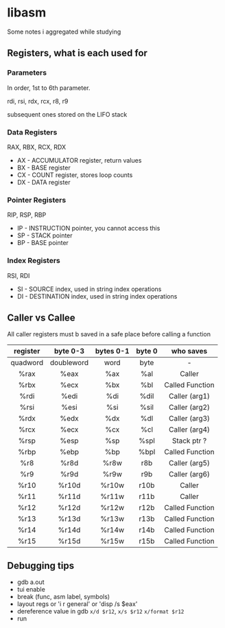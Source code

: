 # libasm

Some notes i aggregated while studying

## Registers, what is each used for

### Parameters
In order, 1st to 6th parameter.

rdi, rsi, rdx, rcx, r8, r9

subsequent ones stored on the LIFO stack

### Data Registers

RAX, RBX, RCX, RDX

- AX - ACCUMULATOR register, return values
- BX - BASE register
- CX - COUNT register, stores loop counts
- DX - DATA register

### Pointer Registers

RIP, RSP, RBP

- IP - INSTRUCTION pointer, you cannot access this
- SP - STACK pointer
- BP - BASE pointer

### Index Registers

RSI, RDI

- SI - SOURCE index, used in string index operations
- DI - DESTINATION index, used in string index operations

## Caller vs Callee

All caller registers must b saved in a safe place before calling a function


| register | byte 0-3  | bytes 0-1 | byte 0 | who saves       |
| :------: | :-------: | :-------: | :----: | :-------------: |
| quadword | doubleword| word      | byte   | -               |
| %rax     | %eax      | %ax       | %al    | Caller          |
| %rbx     | %ecx      | %bx       | %bl    | Called Function |
| %rdi     | %edi      | %di       | %dil   | Caller (arg1)   |
| %rsi     | %esi      | %si       | %sil   | Caller (arg2)   |
| %rdx     | %edx      | %dx       | %dl    | Caller (arg3)   |
| %rcx     | %ecx      | %cx       | %cl    | Caller (arg4)   |
| %rsp     | %esp      | %sp       | %spl   | Stack ptr ?     |
| %rbp     | %ebp      | %bp       | %bpl   | Called Function |
| %r8      | %r8d      | %r8w      | r8b    | Caller (arg5)   |
| %r9      | %r9d      | %r9w      | r9b    | Caller (arg6)   |
| %r10     | %r10d     | %r10w     | r10b   | Caller          |
| %r11     | %r11d     | %r11w     | r11b   | Caller          |
| %r12     | %r12d     | %r12w     | r12b   | Called Function |
| %r13     | %r13d     | %r13w     | r13b   | Called Function |
| %r14     | %r14d     | %r14w     | r14b   | Called Function |
| %r15     | %r15d     | %r15w     | r15b   | Called Function |

## Debugging tips

- gdb a.out
- tui enable
- break (func, asm label, symbols)
- layout regs or 'i r general' or 'disp /s $eax'
- dereference value in gdb `x/d $r12`, `x/s $r12` `x/format $r12`
- run
